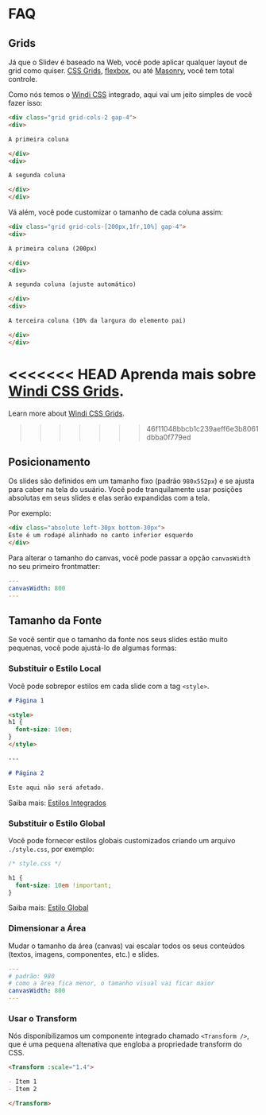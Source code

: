 # FAQ

## Grids

Já que o Slidev é baseado na Web, você pode aplicar qualquer layout de grid como quiser. [CSS Grids](https://css-tricks.com/snippets/css/complete-guide-grid/), [flexbox](https://css-tricks.com/snippets/css/a-guide-to-flexbox/), ou até [Masonry](https://css-tricks.com/native-css-masonry-layout-in-css-grid/), você tem total controle.

Como nós temos o [Windi CSS](https://windicss.org/) integrado, aqui vai um jeito simples de você fazer isso:

```html
<div class="grid grid-cols-2 gap-4">
<div>

A primeira coluna

</div>
<div>

A segunda coluna

</div>
</div>
```

Vá além, você pode customizar o tamanho de cada coluna assim:

```html
<div class="grid grid-cols-[200px,1fr,10%] gap-4">
<div>

A primeira coluna (200px)

</div>
<div>

A segunda coluna (ajuste automático)

</div>
<div>

A terceira coluna (10% da largura do elemento pai)

</div>
</div>
```

<<<<<<< HEAD
Aprenda mais sobre [Windi CSS Grids](https://windicss.org/utilities/grid.html).
=======
Learn more about [Windi CSS Grids](https://windicss.org/utilities/layout/grid.html).
>>>>>>> 46f11048bbcb1c239aeff6e3b8061dbba0f779ed

## Posicionamento

Os slides são definidos em um tamanho fixo (padrão `980x552px`) e se ajusta para caber na tela do usuário. Você pode tranquilamente usar posições absolutas em seus slides e elas serão expandidas com a tela.

Por exemplo:

```html
<div class="absolute left-30px bottom-30px">
Este é um rodapé alinhado no canto inferior esquerdo
</div>
```

Para alterar o tamanho do canvas, você pode passar a opção `canvasWidth` no seu primeiro frontmatter:

```yaml
---
canvasWidth: 800
---
```

## Tamanho da Fonte

Se você sentir que o tamanho da fonte nos seus slides estão muito pequenas, você pode ajustá-lo de algumas formas:

### Substituir o Estilo Local

Você pode sobrepor estilos em cada slide com a tag `<style>`.

```md
# Página 1

<style>
h1 {
  font-size: 10em;
}
</style>

---

# Página 2

Este aqui não será afetado.
```

Saiba mais: [Estilos Integrados](/guide/syntax.html#estilos-integrados)

### Substituir o Estilo Global

Você pode fornecer estilos globais customizados criando um arquivo `./style.css`, por exemplo:

```css
/* style.css */ 

h1 {
  font-size: 10em !important;
}
```

Saiba mais: [Estilo Global](/custom/directory-structure.html#estilo)

### Dimensionar a Área

Mudar o tamanho da área (canvas) vai escalar todos os seus conteúdos (textos, imagens, componentes, etc.) e slides.

```yaml
---
# padrão: 980
# como a área fica menor, o tamanho visual vai ficar maior
canvasWidth: 800
---
```

### Usar o Transform

Nós disponibilizamos um componente integrado chamado `<Transform />`, que é uma pequena altenativa que engloba a propriedade transform do CSS.

```md
<Transform :scale="1.4">

- Item 1
- Item 2

</Transform>
```
